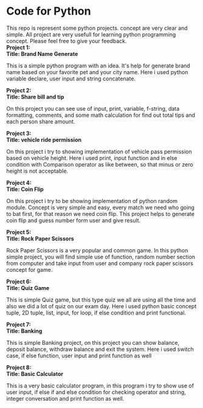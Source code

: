 # Code for Python
This repo is represent some python projects. concept are very clear and simple. All project are very usefull for learning python programming concept.
Please feel free to give your feedback. <br>
<b>Project 1:</b> <br>
<b>Title: Brand Name Generate</b> <br>
<p>
  This is a simple python program with an idea. It's help for generate brand name based on your favorite pet and your city name. Here i used python variable declare, user input and string concatenate.
</p>

<b>Project 2:</b> <br>
<b>Title: Share bill and tip</b> <br>
<p>
  On this project you can see use of input, print, variable, f-string, data formatting, comments, and some math calculation for find out total tips and each person share amount.
</p>

<b>Project 3:</b> <br>
<b>Title: vehicle ride permission</b> <br>
<p>
  On this project i try to showing implementation of vehicle pass permission based on vehicle height. Here i used print, input function and in else condition with Comparison operator as like between, so that minus or zero height is not acceptable. 
</p>

<b>Project 4:</b> <br>
<b>Title: Coin Flip</b> <br>
<p>
On this project i try to be showing implementation of python random module. Concept is very simple and easy, every match we need who going to bat first, for that reason we need coin flip. This project helps to generate coin flip and guess number form user and give result. 
</p>

<b>Project 5:</b> <br>
<b>Title: Rock Paper Scissors</b> <br>
<p>
Rock Paper Scissors is a very popular and common game. In this python simple project, you will find simple use of function, random number section from computer and take input from user and company rock paper scissors concept for game. 
</p>

<b>Project 6:</b> <br>
<b>Title: Quiz Game</b> <br>
<p>
This is simple Quiz game, but this type quiz we all are using all the time and also we did a lot of quiz on our exam day. Here i used python basic concept tuple, 2D tuple, list, input, for loop, if else condition and print functional.
</p>

<b>Project 7:</b> <br>
<b>Title: Banking</b> <br>
<p>
This is simple Banking project, on this project you can show balance, deposit balance, withdraw balance and exit the system. Here i used switch case, if else function, user input and print function as well
</p>

<b>Project 8:</b> <br>
<b>Title: Basic Calculator</b> <br>
<p>
This is a very basic calculator program, in this program i try to show use of user input, if else if and else condition for checking operator and string, integer conversation and print function as well.
</p>
